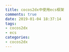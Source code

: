 ```yaml
---
title: cocos2dx中使用ecs框架
comments: true
date: 2019-01-04 18:37:14
tags:
- cocos2dx
- ecs
categories:
- cocos2dx
---
```


